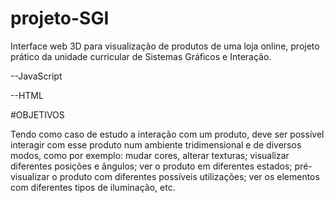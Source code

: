 # projeto-SGI
Interface web 3D para visualização de produtos de uma loja online, projeto prático da unidade curricular de Sistemas Gráficos e Interação.

--JavaScript

--HTML

#OBJETIVOS

Tendo como caso de estudo a interação com um produto, deve ser possível interagir com esse produto num
ambiente tridimensional e de diversos modos, como por exemplo: mudar cores, alterar texturas; visualizar
diferentes posições e ângulos; ver o produto em diferentes estados; pré-visualizar o produto com diferentes
possíveis utilizações; ver os elementos com diferentes tipos de iluminação, etc.





